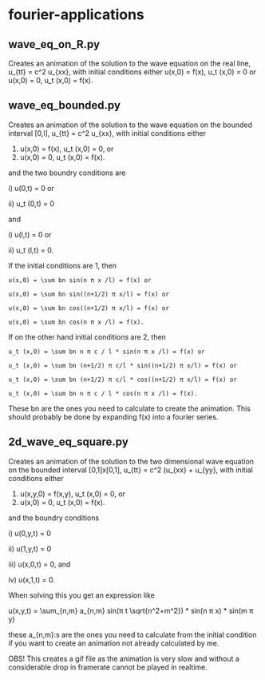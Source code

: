 # fourier-applications

## wave_eq_on_R.py

Creates an animation of the solution to the wave equation on the real line, 
u_{tt} = c^2 u_{xx},
with initial conditions either 
u(x,0) = f(x), u_t (x,0) = 0
or
u(x,0) = 0, u_t (x,0) = f(x).

## wave_eq_bounded.py

Creates an animation of the solution to the wave equation on the bounded interval [0,l],
u_{tt} = c^2 u_{xx},
with initial conditions either
1. u(x,0) = f(x), u_t (x,0) = 0, or
2. u(x,0) = 0, u_t (x,0) = f(x).

and the two boundry conditions are

i) u(0,t) = 0 or

ii) u_t (0,t) = 0

and

i) u(l,t) = 0 or

ii) u_t (l,t) = 0.

If the initial conditions are 1,
then 

    u(x,0) = \sum bn sin(n π x /l) = f(x) or 

    u(x,0) = \sum bn sin((n+1/2) π x/l) = f(x) or

    u(x,0) = \sum bn cos((n+1/2) π x/l) = f(x) or

    u(x,0) = \sum bn cos(n π x /l) = f(x).

If on the other hand initial conditions are 2, then 

    u_t (x,0) = \sum bn n π c / l * sin(n π x /l) = f(x) or 

    u_t (x,0) = \sum bn (n+1/2) π c/l * sin((n+1/2) π x/l) = f(x) or

    u_t (x,0) = \sum bn (n+1/2) π c/l * cos((n+1/2) π x/l) = f(x) or

    u_t (x,0) = \sum bn n π c / l * cos(n π x /l) = f(x).

These bn are the ones you need to calculate to create the animation. 
This should probably be done by expanding f(x) into a fourier series.

## 2d_wave_eq_square.py

Creates an animation of the solution to the two dimensional wave equation on the bounded interval [0,1]x[0,1],
u_{tt} = c^2 (u_{xx} + u_{yy},
with initial conditions either
1. u(x,y,0) = f(x,y), u_t (x,0) = 0, or
2. u(x,0) = 0, u_t (x,0) = f(x).

and the boundry conditions 

i) u(0,y,t) = 0 

ii) u(1,y,t) = 0

iii) u(x,0,t) = 0, and

iv) u(x,1,t) = 0.


When solving this you get an expression like

u(x,y,t) = \sum_{n,m} a_{n,m} sin(π t \sqrt{n^2+m^2}) * sin(n π x) * sin(m π y)

these a_{n,m}:s are the ones you need to calculate from the initial condition if you want to create an animation not already calculated by me.

OBS! This creates a gif file as the animation is very slow and without a considerable drop in framerate cannot be played in realtime.
